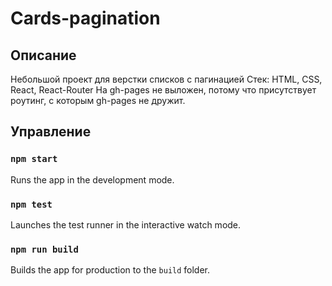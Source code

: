 # Cards-pagination

## Описание
Небольшой проект для верстки списков с пагинацией
Стек: HTML, CSS, React, React-Router
На gh-pages не выложен, потому что присутствует роутинг, с которым gh-pages не дружит.

## Управление
### `npm start`
Runs the app in the development mode.

### `npm test`
Launches the test runner in the interactive watch mode.

### `npm run build`
Builds the app for production to the `build` folder.



